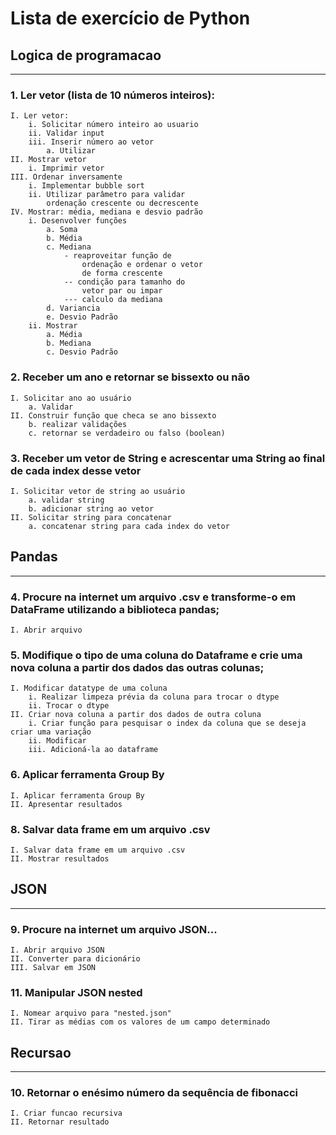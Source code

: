 # Lista de exercício de Python

## Logica de programacao
***
### 1. Ler vetor (lista de 10 números inteiros):
    I. Ler vetor:
        i. Solicitar número inteiro ao usuario
        ii. Validar input
        iii. Inserir número ao vetor
            a. Utilizar 
    II. Mostrar vetor
        i. Imprimir vetor
    III. Ordenar inversamente
        i. Implementar bubble sort
        ii. Utilizar parâmetro para validar
            ordenação crescente ou decrescente
    IV. Mostrar: média, mediana e desvio padrão
        i. Desenvolver funções
            a. Soma
            b. Média
            c. Mediana
                - reaproveitar função de 
                    ordenação e ordenar o vetor
                    de forma crescente
                -- condição para tamanho do 
                    vetor par ou impar
                --- calculo da mediana
            d. Variancia
            e. Desvio Padrão
        ii. Mostrar
            a. Média
            b. Mediana
            c. Desvio Padrão

### 2. Receber um ano e retornar se bissexto ou não
    I. Solicitar ano ao usuário
        a. Validar
    II. Construir função que checa se ano bissexto
        b. realizar validações
        c. retornar se verdadeiro ou falso (boolean)

### 3. Receber um vetor de String e acrescentar uma String ao final de cada index desse vetor
    I. Solicitar vetor de string ao usuário
        a. validar string
        b. adicionar string ao vetor
    II. Solicitar string para concatenar
        a. concatenar string para cada index do vetor

## Pandas
***
### 4. Procure   na   internet   um   arquivo   .csv   e   transforme-o   em   DataFrame   utilizando   a biblioteca pandas;
    I. Abrir arquivo

### 5. Modifique o tipo de uma coluna do Dataframe e crie uma nova coluna a partir dos dados das outras colunas;
    I. Modificar datatype de uma coluna
        i. Realizar limpeza prévia da coluna para trocar o dtype
        ii. Trocar o dtype
    II. Criar nova coluna a partir dos dados de outra coluna
        i. Criar função para pesquisar o index da coluna que se deseja criar uma variação
        ii. Modificar
        iii. Adicioná-la ao dataframe

### 6. Aplicar ferramenta Group By
    I. Aplicar ferramenta Group By
    II. Apresentar resultados

### 8. Salvar data frame em um arquivo .csv
    I. Salvar data frame em um arquivo .csv
    II. Mostrar resultados

## JSON
***
### 9. Procure na internet um arquivo JSON...
    I. Abrir arquivo JSON
    II. Converter para dicionário
    III. Salvar em JSON

### 11. Manipular JSON nested
    I. Nomear arquivo para "nested.json"
    II. Tirar as médias com os valores de um campo determinado

## Recursao
***
### 10. Retornar o enésimo número da sequência de fibonacci
    I. Criar funcao recursiva
    II. Retornar resultado